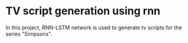# TV script generation using rnn
In this project, RNN-LSTM network is used to generate tv scripts for the series "Simpsons".
